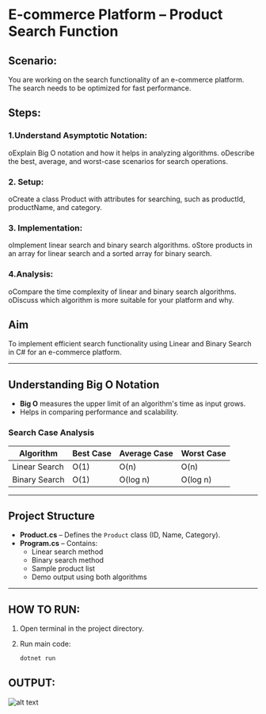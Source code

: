 # E-commerce Platform – Product Search Function

## Scenario: 
You are working on the search functionality of an e-commerce platform. The search needs to be optimized for fast performance.

## Steps:
### 1.Understand Asymptotic Notation:
  oExplain Big O notation and how it helps in analyzing algorithms.
oDescribe the best, average, and worst-case scenarios for search operations.
### 2. Setup:
  oCreate a class Product with attributes for searching, such as productId, productName, and category.
### 3. Implementation:
oImplement linear search and binary search algorithms.
  oStore products in an array for linear search and a sorted array for binary search.
### 4.Analysis:
oCompare the time complexity of linear and binary search algorithms.
oDiscuss which algorithm is more suitable for your platform and why.

## Aim
To implement efficient search functionality using Linear and Binary Search in C# for an e-commerce platform.

---

## Understanding Big O Notation

- **Big O** measures the upper limit of an algorithm's time as input grows.
- Helps in comparing performance and scalability.

### Search Case Analysis

| Algorithm     | Best Case | Average Case | Worst Case |
|---------------|-----------|--------------|------------|
| Linear Search | O(1)      | O(n)         | O(n)       |
| Binary Search | O(1)      | O(log n)     | O(log n)   |

---

## Project Structure

- **Product.cs** – Defines the `Product` class (ID, Name, Category).
- **Program.cs** – Contains:
  - Linear search method
  - Binary search method
  - Sample product list
  - Demo output using both algorithms

---

## HOW TO RUN:
1. Open terminal in the project directory.
  


2. Run main code:
   ```bash
   dotnet run


## OUTPUT:
![alt text](image.png)
